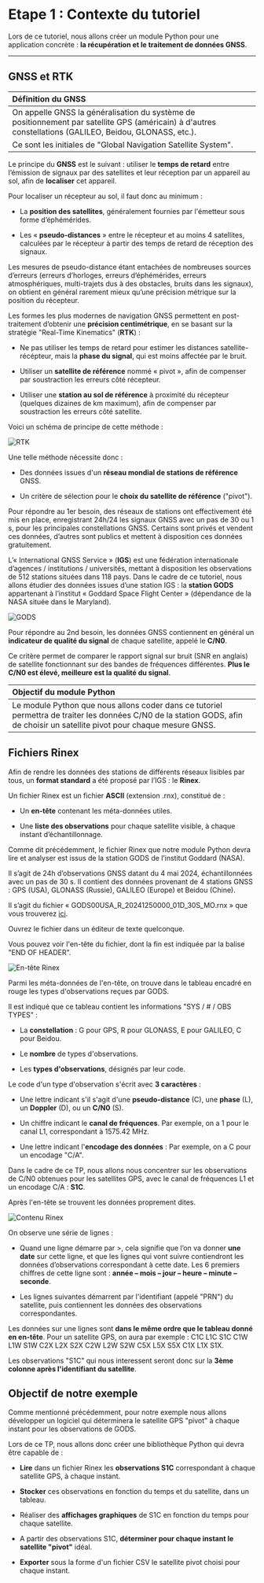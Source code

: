 # Etape 1 : Contexte du tutoriel

Lors de ce tutoriel, nous allons créer un module Python pour une application concrète : **la récupération et le traitement de données GNSS**.

---

## GNSS et RTK

|Définition du GNSS|
|:-|
|On appelle GNSS la généralisation du système de positionnement par satellite GPS (américain) à d'autres constellations (GALILEO, Beidou, GLONASS, etc.).|
|Ce sont les initiales de "Global Navigation Satellite System".|

Le principe du **GNSS** est le suivant : utiliser le **temps de retard** entre l’émission de signaux par des satellites et leur réception par un appareil au sol, afin de **localiser** cet appareil.

Pour localiser un récepteur au sol, il faut donc au minimum :

- La **position des satellites**, généralement fournies par l'émetteur sous forme d’éphémérides.

- Les « **pseudo-distances** » entre le récepteur et au moins 4 satellites, calculées par le récepteur à partir des temps de retard de réception des signaux.  

Les mesures de pseudo-distance étant entachées de nombreuses sources d’erreurs (erreurs d’horloges, erreurs d’éphémérides, erreurs atmosphériques, multi-trajets dus à des obstacles, bruits dans les signaux), on obtient en général rarement mieux qu’une précision métrique sur la position du récepteur.

Les formes les plus modernes de navigation GNSS permettent en post-traitement d’obtenir une **précision centimétrique**, en se basant sur la stratégie "Real-Time Kinematics" (**RTK**) :

- Ne pas utiliser les temps de retard pour estimer les distances satellite-récépteur, mais la **phase du signal**, qui est moins affectée par le bruit.

- Utiliser un **satellite de référence** nommé « pivot », afin de compenser par soustraction les erreurs côté récepteur.

- Utiliser une **station au sol de référence** à proximité du récepteur (quelques dizaines de km maximum), afin de compenser par soustraction les erreurs côté satellite.

Voici un schéma de principe de cette méthode :

![RTK](img/RTK.jpg)

Une telle méthode nécessite donc :

* Des données issues d'un **réseau mondial de stations de référence** GNSS.

* Un critère de sélection pour le **choix du satellite de référence** ("pivot").

Pour répondre au 1er besoin, des réseaux de stations ont effectivement été mis en place, enregistrant 24h/24 les signaux GNSS avec un pas de 30 ou 1 s, pour les principales constellations GNSS. 
Certains sont privés et vendent ces données, d’autres sont publics et mettent à disposition ces données gratuitement.

L’« International GNSS Service » (**IGS**) est une fédération internationale d’agences / institutions / universités, mettant à disposition les observations de 512 stations situées dans 118 pays. 
Dans le cadre de ce tutoriel, nous allons étudier des données issues d’une station IGS : la **station GODS** appartenant à l’institut « Goddard Space Flight Center » (dépendance de la NASA située dans le Maryland).

![GODS](img/GODS.jpg)

Pour répondre au 2nd besoin, les données GNSS contiennent en général un **indicateur de qualité du signal** de chaque satellite, appelé le **C/N0**.

Ce critère permet de comparer le rapport signal sur bruit (SNR en anglais) de satellite fonctionnant sur des bandes de fréquences différentes.
**Plus le C/N0 est élevé, meilleure est la qualité du signal**.

|Objectif du module Python|
|:-|
|Le module Python que nous allons coder dans ce tutoriel permettra de traiter les données C/N0 de la station GODS, afin de choisir un satellite pivot pour chaque mesure GNSS.|

## Fichiers Rinex

Afin de rendre les données des stations de différents réseaux lisibles par tous, un **format standard** a été proposé par l’IGS : le **Rinex**. 

Un fichier Rinex est un fichier **ASCII** (extension .rnx), constitué de :

- Un **en-tête** contenant les méta-données utiles.

- Une **liste des observations** pour chaque satellite visible, à chaque instant d’échantillonnage.

Comme dit précédemment, le fichier Rinex que notre module Python devra lire et analyser est issus de la station GODS de l’institut Goddard (NASA). 

Il s’agit de 24h d’observations GNSS datant du 4 mai 2024, échantillonnées avec un pas de 30 s. 
Il contient des données provenant de 4 stations GNSS : GPS (USA), GLONASS (Russie), GALILEO (Europe) et Beidou (Chine).

Il s’agit du fichier « GODS00USA_R_20241250000_01D_30S_MO.rnx » que vous trouverez [ici](https://github.com/NicOudart/UVSQ_M2_NewSpace_TP_Python/tree/main/example).

Ouvrez le fichier dans un éditeur de texte quelconque.

Vous pouvez voir l'en-tête du fichier, dont la fin est indiquée par la balise "END OF HEADER".

![En-tête Rinex](img/Rinex_header.png)

Parmi les méta-données de l'en-tête, on trouve dans le tableau encadré en rouge les types d'observations reçues par GODS.

Il est indiqué que ce tableau contient les informations "SYS / # / OBS TYPES" : 

- La **constellation** : G pour GPS, R pour GLONASS, E pour GALILEO, C pour Beidou.

- Le **nombre** de types d'observations.

- Les **types d'observations**, désignés par leur code.

Le code d'un type d'observation s'écrit avec **3 caractères** :

- Une lettre indicant s'il s'agit d'une **pseudo-distance** (C), une **phase** (L), un **Doppler** (D), ou un **C/N0** (S).

- Un chiffre indicant le **canal de fréquences**. Par exemple, on a 1 pour le canal L1, correspondant à 1575.42 MHz.

- Une lettre indicant l'**encodage des données** : Par exemple, on a C pour un encodage "C/A".

Dans le cadre de ce TP, nous allons nous concentrer sur les observations de C/N0 obtenues pour les satellites GPS, avec le canal de fréquences L1 et un encodage C/A : **S1C**.

Après l'en-tête se trouvent les données proprement dites.

![Contenu Rinex](img/Rinex_content.png)

On observe une série de lignes :

- Quand une ligne démarre par >, cela signifie que l’on va donner **une date** sur cette ligne, et que les lignes qui vont suivre contiendront les données d’observations correspondant à cette date. Les 6 premiers chiffres de cette ligne sont : **année – mois – jour – heure – minute – seconde**.

- Les lignes suivantes démarrent par l'identifiant (appelé "PRN") du satellite, puis contiennent les données des observations correspondantes.

Les données sur une lignes sont **dans le même ordre que le tableau donné en en-tête**.
Pour un satellite GPS, on aura par exemple : C1C L1C S1C C1W L1W S1W C2X L2X S2X C2W L2W S2W C5X L5X S5X C1X L1X S1X.

Les observations "S1C" qui nous interessent seront donc sur la **3ème colonne après l'identifiant du satellite**.

## Objectif de notre exemple

Comme mentionné précédemment, pour notre exemple nous allons développer un logiciel qui déterminera le satellite GPS "pivot" à chaque instant pour les observations de GODS.

Lors de ce TP, nous allons donc créer une bibliothèque Python qui devra être capable de :

- **Lire** dans un fichier Rinex les **observations S1C** correspondant à chaque satellite GPS, à chaque instant.

- **Stocker** ces observations en fonction du temps et du satellite, dans un tableau.

- Réaliser des **affichages graphiques** de S1C en fonction du temps pour chaque satellite.

- A partir des observations S1C, **déterminer pour chaque instant le satellite "pivot"** idéal.

- **Exporter** sous la forme d'un fichier CSV le satellite pivot choisi pour chaque instant.